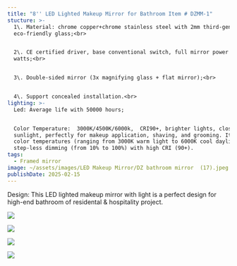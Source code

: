 ```yaml
---
title: "8'' LED Lighted Makeup Mirror for Bathroom Item # DZMM-1"
stucture: >-
  1\. Material: chrome copper+chrome stainless steel with 2mm third-generation
  eco-friendly glass;<br>


  2\. CE certified driver, base conventional switch, full mirror power 3
  watts;<br>


  3\. Double-sided mirror (3x magnifying glass + flat mirror);<br>


  4\. Support concealed installation.<br>
lighting: >-
  Led: Average life with 50000 hours;  


  Color Temperature:  3000K/4500K/6000k,  CRI90+, brighter lights, close to
  sunlight, perfectly for makeup application, shaving, and grooming. It has 3
  color temperatures (ranging from 3000K warm light to 6000K cool daylight) and
  step-less dimming (from 10% to 100%) with high CRI (90+).
tags:
  - Framed mirror
image: ~/assets/images/LED Makeup Mirror/DZ bathroom mirror  (17).jpeg
publishDate: 2025-02-15
---
```

Design: This LED lighted makeup mirror with light is a perfect design for high-end bathroom of residental & hospitality project.

![](~/assets/images/LED%20Makeup%20Mirror/DZ%20bathroom%20mirror%20%20(18).jpeg)

![](~/assets/images/LED%20Makeup%20Mirror/DZ%20bathroom%20mirror%20%20(27).jpeg)

![](~/assets/images/LED%20Makeup%20Mirror/DZ%20bathroom%20mirror%20%20(28).jpeg)

![](~/assets/images/LED%20Makeup%20Mirror/DZ%20bathroom%20mirror%20%20(29).jpeg)